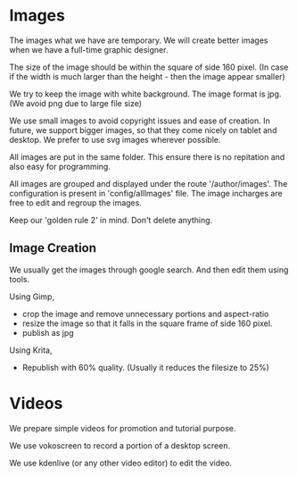 # Images

The images what we have are temporary. We will create better images when we have a full-time graphic designer.

The size of the image should be within the square of side 160 pixel. (In case if the width is much larger than the height - then the image appear smaller)

We try to keep the image with white background. The image format is jpg. (We avoid png due to large file size)

We use small images to avoid copyright issues and ease of creation. In future, we support bigger images, so that they come nicely on tablet and desktop. We prefer to use svg images wherever possible.

All images are put in the same folder. This ensure there is no repitation and also easy for programming.

All images are grouped and displayed under the route '/author/images'. The configuration is present in 'config/allImages' file. The image incharges are free to edit and regroup the images.

Keep our 'golden rule 2' in mind. Don't delete anything.

## Image Creation

We usually get the images through google search. And then edit them using tools.

Using Gimp,
- crop the image and remove unnecessary portions and aspect-ratio
- resize the image so that it falls in the square frame of side 160 pixel.
- publish as jpg

Using Krita,
- Republish with 60% quality. (Usually it reduces the filesize to 25%)

# Videos

We prepare simple videos for promotion and tutorial purpose.

We use vokoscreen to record a portion of a desktop screen.

We use kdenlive (or any other video editor) to edit the video. 
